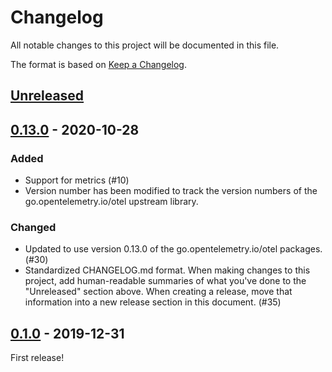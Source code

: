 # Changelog
All notable changes to this project will be documented in this file.

The format is based on [Keep a Changelog](https://keepachangelog.com/en/1.0.0/).

## [Unreleased]

## [0.13.0] - 2020-10-28
### Added
- Support for metrics (#10)
- Version number has been modified to track the version numbers of the
  go.opentelemetry.io/otel upstream library.

### Changed
- Updated to use version 0.13.0 of the go.opentelemetry.io/otel packages. (#30)
- Standardized CHANGELOG.md format. When making changes to this project, add
  human-readable summaries of what you've done to the "Unreleased" section
  above. When creating a release, move that information into a new release
  section in this document. (#35)

## [0.1.0] - 2019-12-31
First release!

[Unreleased]: https://github.com/newrelic/opentelemetry-exporter-go/compare/v0.13.0...HEAD
[0.13.0]: https://github.com/newrelic/opentelemetry-exporter-go/compare/v0.1.0...v0.13.0
[0.1.0]: https://github.com/newrelic/opentelemetry-exporter-go/releases/tag/v0.1.0
